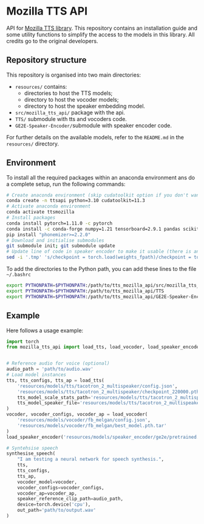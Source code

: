 # Mozilla TTS API

API for [Mozilla TTS library](https://github.com/mozilla/TTS).
This repository contains an installation guide and some utility functions to simplify the access to the models in this library.
All credits go to the original developers.

## Repository structure

This repository is organised into two main directories:

- `resources/` contains:
    - directories to host the TTS models;
    - directory to host the vocoder models;
    - directory to host the speaker embedding model.
- `src/mozilla_tts_api/` package with the api.
- `TTS/` submodule with tts and vocoders code.
- `GE2E-Speaker-Encoder/`submodule with speaker encoder code.

For further details on the available models, refer to the `README.md` in the `resources/` directory.

## Environment

To install all the required packages within an anaconda environment ans do a complete setup, run the following commands:

```bash
# Create anaconda environment (skip cudatoolkit option if you don't want to use the GPU)
conda create -n ttsapi python=3.10 cudatoolkit=11.3
# Activate anaconda environment
conda activate ttsmozilla
# Install packages
conda install pytorch=1.11.0 -c pytorch
conda install -c conda-forge numpy=1.21 tensorboard=2.9.1 pandas scikit-learn librosa matplotlib seaborn jupyterlab unidecode attrdict tensorboardx pysoundfile pysbd pyworld pydub inflect=5.6.0 umap-learn visdom webrtcvad
pip install "phonemizer>=2.2.0"
# Download and initialise submodules
git submodule init; git submodule update
# Update line of code in speaker encoder to make it usable (there is an issue with the device of the checkpoint)
sed -i '.tmp' 's/checkpoint = torch.load(weights_fpath)/checkpoint = torch.load(weights_fpath, map_location=_device)/' 'GE2E-Speaker-Encoder/encoder/inference.py'
```

To add the directories to the Python path, you can add these lines to the file `~/.bashrc`

```bash
export PYTHONPATH=$PYTHONPATH:/path/to/tts_mozilla_api/src/mozilla_tts_api
export PYTHONPATH=$PYTHONPATH:/path/to/tts_mozilla_api/TTS
export PYTHONPATH=$PYTHONPATH:/path/to/tts_mozilla_api/GE2E-Speaker-Encoder
```

## Example

Here follows a usage example:
```python
import torch
from mozilla_tts_api import load_tts, load_vocoder, load_speaker_encoder, synthesise_speech


# Reference audio for voice (optional)
audio_path = 'path/to/audio.wav'
# Load model instances
tts, tts_configs, tts_ap = load_tts(
    'resources/models/tts/tacotron_2_multispeaker/config.json', 
    'resources/models/tts/tacotron_2_multispeaker/checkpoint_220000.pth.tar', 
    tts_model_scale_stats_path='resources/models/tts/tacotron_2_multispeaker/scale_stats.npy',
    tts_model_speaker_file='resources/models/tts/tacotron_2_multispeaker/speakers.json'
)
vocoder, vocoder_configs, vocoder_ap = load_vocoder(
    'resources/models/vocoder/fb_melgan/config.json', 
    'resources/models/vocoder/fb_melgan/best_model.pth.tar'
)
load_speaker_encoder('resources/models/speaker_encoder/ge2e/pretrained.pt')

# Syntehsise speech
synthesise_speech(
    "I am testing a neural network for speech synthesis.", 
    tts, 
    tts_configs, 
    tts_ap, 
    vocoder_model=vocoder,
    vocoder_configs=vocoder_configs,
    vocoder_ap=vocoder_ap,
    speaker_reference_clip_path=audio_path, 
    device=torch.device('cpu'), 
    out_path='path/to/output.wav'
)
```
